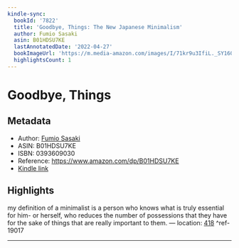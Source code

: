 ```yaml
---
kindle-sync:
  bookId: '7822'
  title: 'Goodbye, Things: The New Japanese Minimalism'
  author: Fumio Sasaki
  asin: B01HDSU7KE
  lastAnnotatedDate: '2022-04-27'
  bookImageUrl: 'https://m.media-amazon.com/images/I/71kr9u3IfiL._SY160.jpg'
  highlightsCount: 1
---
```

# Goodbye, Things
## Metadata
* Author: [Fumio Sasaki](https://www.amazon.comundefined)
* ASIN: B01HDSU7KE
* ISBN: 0393609030
* Reference: https://www.amazon.com/dp/B01HDSU7KE
* [Kindle link](kindle://book?action=open&asin=B01HDSU7KE)

## Highlights
my definition of a minimalist is a person who knows what is truly essential for him- or herself, who reduces the number of possessions that they have for the sake of things that are really important to them. — location: [418](kindle://book?action=open&asin=B01HDSU7KE&location=418) ^ref-19017

---
